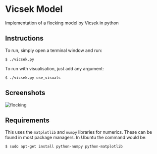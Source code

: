 Vicsek Model
============

Implementation of a flocking model by Vicsek in python


Instructions
------------

To run, simply open a terminal window and run:

    $ ./vicsek.py

To run with visualisation, just add any argument:
    
    $ ./vicsek.py use_visuals


Screenshots
-----------

![flocking](/hemmer/comp-phys-tests/raw/master/pyVicsek/img/flocking.png)

Requirements
------------

This uses the `matplotlib` and `numpy` libraries for numerics. These can be found in most package managers. In Ubuntu the command would be:

    $ sudo apt-get install python-numpy python-matplotlib

